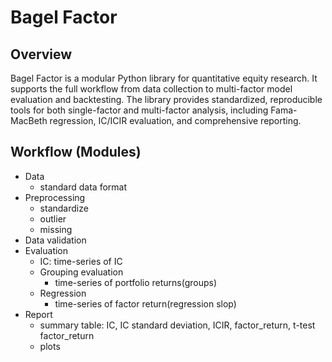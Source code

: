 # Bagel Factor

## Overview

Bagel Factor is a modular Python library for quantitative equity research. It supports the full workflow from data collection to multi-factor model evaluation and backtesting. The library provides standardized, reproducible tools for both single-factor and multi-factor analysis, including Fama-MacBeth regression, IC/ICIR evaluation, and comprehensive reporting.

## Workflow (Modules)

- Data
    - standard data format
- Preprocessing
    - standardize
    - outlier
    - missing
- Data validation
- Evaluation
    - IC: time-series of IC
    - Grouping evaluation
        - time-series of portfolio returns(groups)
    - Regression
        - time-series of factor return(regression slop)
- Report
    - summary table: IC, IC standard deviation, ICIR, factor_return, t-test factor_return
    - plots
